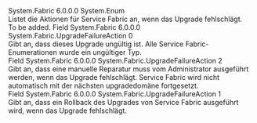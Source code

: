 <Type Name="UpgradeFailureAction" FullName="System.Fabric.UpgradeFailureAction">
  <TypeSignature Language="C#" Value="public enum UpgradeFailureAction" />
  <TypeSignature Language="ILAsm" Value=".class public auto ansi sealed UpgradeFailureAction extends System.Enum" />
  <TypeSignature Language="DocId" Value="T:System.Fabric.UpgradeFailureAction" />
  <TypeSignature Language="VB.NET" Value="Public Enum UpgradeFailureAction" />
  <TypeSignature Language="F#" Value="type UpgradeFailureAction = " />
  <AssemblyInfo>
    <AssemblyName>System.Fabric</AssemblyName>
    <AssemblyVersion>6.0.0.0</AssemblyVersion>
  </AssemblyInfo>
  <Base>
    <BaseTypeName>System.Enum</BaseTypeName>
  </Base>
  <Docs>
    <summary>
      <para>Listet die Aktionen für Service Fabric an, wenn das Upgrade fehlschlägt.</para>
    </summary>
    <remarks>To be added.</remarks>
  </Docs>
  <Members>
    <Member MemberName="Invalid">
      <MemberSignature Language="C#" Value="Invalid" />
      <MemberSignature Language="ILAsm" Value=".field public static literal valuetype System.Fabric.UpgradeFailureAction Invalid = int32(0)" />
      <MemberSignature Language="DocId" Value="F:System.Fabric.UpgradeFailureAction.Invalid" />
      <MemberSignature Language="VB.NET" Value="Invalid" />
      <MemberSignature Language="F#" Value="Invalid = 0" Usage="System.Fabric.UpgradeFailureAction.Invalid" />
      <MemberType>Field</MemberType>
      <AssemblyInfo>
        <AssemblyName>System.Fabric</AssemblyName>
        <AssemblyVersion>6.0.0.0</AssemblyVersion>
      </AssemblyInfo>
      <ReturnValue>
        <ReturnType>System.Fabric.UpgradeFailureAction</ReturnType>
      </ReturnValue>
      <MemberValue>0</MemberValue>
      <Docs>
        <summary>
          <para>Gibt an, dass dieses Upgrade ungültig ist. Alle Service Fabric-Enumerationen wurde ein ungültiger Typ.</para>
        </summary>
      </Docs>
    </Member>
    <Member MemberName="Manual">
      <MemberSignature Language="C#" Value="Manual" />
      <MemberSignature Language="ILAsm" Value=".field public static literal valuetype System.Fabric.UpgradeFailureAction Manual = int32(2)" />
      <MemberSignature Language="DocId" Value="F:System.Fabric.UpgradeFailureAction.Manual" />
      <MemberSignature Language="VB.NET" Value="Manual" />
      <MemberSignature Language="F#" Value="Manual = 2" Usage="System.Fabric.UpgradeFailureAction.Manual" />
      <MemberType>Field</MemberType>
      <AssemblyInfo>
        <AssemblyName>System.Fabric</AssemblyName>
        <AssemblyVersion>6.0.0.0</AssemblyVersion>
      </AssemblyInfo>
      <ReturnValue>
        <ReturnType>System.Fabric.UpgradeFailureAction</ReturnType>
      </ReturnValue>
      <MemberValue>2</MemberValue>
      <Docs>
        <summary>
          <para>Gibt an, dass eine manuelle Reparatur muss vom Administrator ausgeführt werden, wenn das Upgrade fehlschlägt. Service Fabric wird nicht automatisch mit der nächsten upgradedomäne fortgesetzt.</para>
        </summary>
      </Docs>
    </Member>
    <Member MemberName="Rollback">
      <MemberSignature Language="C#" Value="Rollback" />
      <MemberSignature Language="ILAsm" Value=".field public static literal valuetype System.Fabric.UpgradeFailureAction Rollback = int32(1)" />
      <MemberSignature Language="DocId" Value="F:System.Fabric.UpgradeFailureAction.Rollback" />
      <MemberSignature Language="VB.NET" Value="Rollback" />
      <MemberSignature Language="F#" Value="Rollback = 1" Usage="System.Fabric.UpgradeFailureAction.Rollback" />
      <MemberType>Field</MemberType>
      <AssemblyInfo>
        <AssemblyName>System.Fabric</AssemblyName>
        <AssemblyVersion>6.0.0.0</AssemblyVersion>
      </AssemblyInfo>
      <ReturnValue>
        <ReturnType>System.Fabric.UpgradeFailureAction</ReturnType>
      </ReturnValue>
      <MemberValue>1</MemberValue>
      <Docs>
        <summary>
          <para>Gibt an, dass ein Rollback des Upgrades von Service Fabric ausgeführt wird, wenn das Upgrade fehlschlägt.</para>
        </summary>
      </Docs>
    </Member>
  </Members>
</Type>
